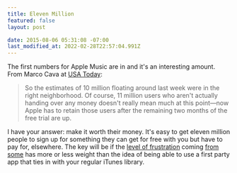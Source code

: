 ```yaml
---
title: Eleven Million
featured: false
layout: post

date: 2015-08-06 05:31:08 -07:00
last_modified_at: 2022-02-28T22:57:04.991Z
---
```


The first numbers for Apple Music are in and it's an interesting amount. From Marco Cava at [USA Today](http://www.usatoday.com/story/tech/2015/08/05/apple-music-hooks-11-million-trial-members-app-store-has-record-july/31197721/):

> So the estimates of 10 million floating around last week were in the right neighborhood. Of course, 11 million users who aren't actually handing over any money doesn't really mean much at this point—now Apple has to retain those users after the remaining two months of the free trial are up.

I have your answer: make it worth their money. It's easy to get eleven million people to sign up for something they can get for free with you but have to pay for, elsewhere. The key will be if the [level of frustration](http://9to5mac.com/2015/07/02/apple-music-launch-issues/) coming [from some](https://www.reddit.com/r/apple/comments/3camwc/frustrations_of_a_spotify_user_switching_to_apple/) has more or less weight than the idea of being able to use a first party app that ties in with your regular iTunes library.

